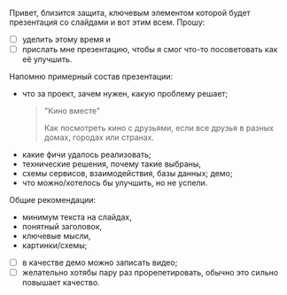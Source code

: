 Привет, близится защита, ключевым элементом которой 
будет презентация со слайдами и вот этим всем. Прошу: 
- [ ] уделить этому время и 
- [ ] прислать мне презентацию, чтобы 
я смог что-то посоветовать как её улучшить.

Напомню примерный состав презентации: 
* что за проект, зачем нужен, какую проблему решает;
  > "Кино вместе"
  > 
  > Как посмотреть кино с друзьями, если все друзья
  > в разных домах, городах или странах.
* какие фичи удалось реализовать;
* технические решения, почему такие выбраны, 
* схемы сервисов, взаимодействия, базы данных; 
демо; 
* что можно/хотелось бы улучшить, но не успели. 

Общие рекомендации: 
* минимум текста на слайдах, 
* понятный заголовок, 
* ключевые мысли, 
* картинки/схемы;

- [ ] в качестве демо можно записать видео; 
- [ ] желательно хотябы пару раз прорепетировать, 
обычно это сильно повышает качество.